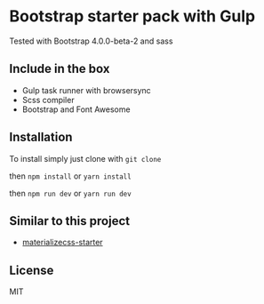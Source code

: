 # Bootstrap starter pack with Gulp
Tested with Bootstrap 4.0.0-beta-2 and sass

## Include in the box
- Gulp task runner with browsersync
- Scss compiler
- Bootstrap and Font Awesome

## Installation
To install simply just clone with `git clone`

then `npm install` or `yarn install`

then `npm run dev` or `yarn run dev`


## Similar to this project
- [materializecss-starter](https://github.com/superoo7/materializecss-starter)

## License
MIT
